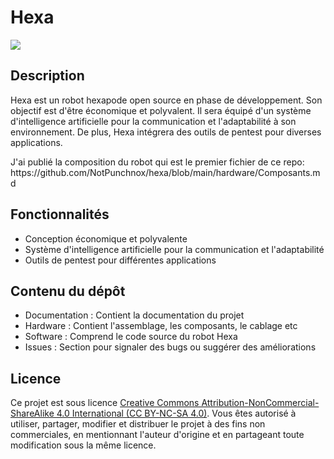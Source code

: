 
<body>
  <h1>Hexa</h1>
  <img src="https://media.discordapp.net/attachments/1119738147266367668/1122592652689424394/image.png?width=1049&height=653"/>

  <h2>Description</h2>

  <p>Hexa est un robot hexapode open source en phase de développement. Son objectif est d'être économique et polyvalent. Il sera équipé d'un système d'intelligence artificielle pour la communication et l'adaptabilité à son environnement. De plus, Hexa intégrera des outils de pentest pour diverses applications.</p>

  <p>J'ai publié la composition du robot qui est le premier fichier de ce repo: https://github.com/NotPunchnox/hexa/blob/main/hardware/Composants.md</p>

  <h2>Fonctionnalités</h2>

  <ul>
    <li>Conception économique et polyvalente</li>
    <li>Système d'intelligence artificielle pour la communication et l'adaptabilité</li>
    <li>Outils de pentest pour différentes applications</li>
  </ul>

  <h2>Contenu du dépôt</h2>

  <ul>
    <li>Documentation : Contient la documentation du projet</li>
    <li>Hardware : Contient l'assemblage, les composants, le cablage etc</li>
    <li>Software : Comprend le code source du robot Hexa</li>
    <li>Issues : Section pour signaler des bugs ou suggérer des améliorations</li>
  </ul>

  <h2>Licence</h2>

  <p>Ce projet est sous licence <a href="https://creativecommons.org/licenses/by-nc-sa/4.0/deed.fr">Creative Commons Attribution-NonCommercial-ShareAlike 4.0 International (CC BY-NC-SA 4.0)</a>. Vous êtes autorisé à utiliser, partager, modifier et distribuer le projet à des fins non commerciales, en mentionnant l'auteur d'origine et en partageant toute modification sous la même licence.</p>
</body>
